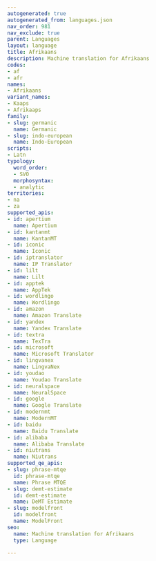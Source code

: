 ```yaml
---
autogenerated: true
autogenerated_from: languages.json
nav_order: 981
nav_exclude: true
parent: Languages
layout: language
title: Afrikaans
description: Machine translation for Afrikaans
codes:
- af
- afr
names:
- Afrikaans
variant_names:
- Kaaps
- Afrikaaps
family:
- slug: germanic
  name: Germanic
- slug: indo-european
  name: Indo-European
scripts:
- Latn
typology:
  word_order:
  - SVO
  morphosyntax:
  - analytic
territories:
- na
- za
supported_apis:
- id: apertium
  name: Apertium
- id: kantanmt
  name: KantanMT
- id: iconic
  name: Iconic
- id: iptranslator
  name: IP Translator
- id: lilt
  name: Lilt
- id: apptek
  name: AppTek
- id: wordlingo
  name: Wordlingo
- id: amazon
  name: Amazon Translate
- id: yandex
  name: Yandex Translate
- id: textra
  name: TexTra
- id: microsoft
  name: Microsoft Translator
- id: lingvanex
  name: LingvaNex
- id: youdao
  name: Youdao Translate
- id: neuralspace
  name: NeuralSpace
- id: google
  name: Google Translate
- id: modernmt
  name: ModernMT
- id: baidu
  name: Baidu Translate
- id: alibaba
  name: Alibaba Translate
- id: niutrans
  name: Niutrans
supported_qe_apis:
- slug: phrase-mtqe
  id: phrase-mtqe
  name: Phrase MTQE
- slug: demt-estimate
  id: demt-estimate
  name: DeMT Estimate
- slug: modelfront
  id: modelfront
  name: ModelFront
seo:
  name: Machine translation for Afrikaans
  type: Language

---
```


